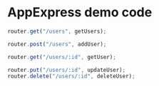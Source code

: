 # AppExpress demo code

```js
router.get("/users", getUsers);

router.post("/users", addUser);

router.get("/users/:id", getUser);

router.put("/users/:id", updateUser);
router.delete("/users/:id", deleteUser);
```
